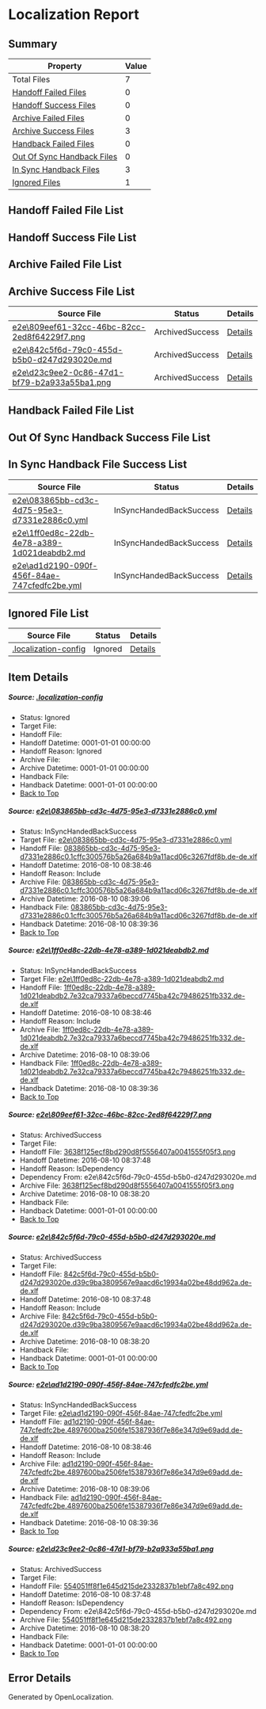 # <a name='report-top'></a> Localization Report

## Summary
 Property | Value 
 -------- | ----- 
 Total Files | 7
[ Handoff Failed Files ](#handoff-failed-list)| 0
[ Handoff Success Files ](#handoff-success-list)| 0
[ Archive Failed Files ](#archive-failed-list)| 0
[ Archive Success Files ](#archive-success-list)| 3
[ Handback Failed Files ](#handback-failed-list)| 0
[ Out Of Sync Handback Files ](#outofsync-handback-success-list)| 0
[ In Sync Handback Files ](#insync-handback-success-list)| 3
[ Ignored Files ](#ignored-list)| 1

## <a name='handoff-failed-list'></a> Handoff Failed File List

## <a name='handoff-success-list'></a> Handoff Success File List

## <a name='archive-failed-list'></a> Archive Failed File List

## <a name='archive-success-list'></a> Archive Success File List
 Source File | Status | Details 
 ----------- | ------ | ------- 
 [e2e\809eef61-32cc-46bc-82cc-2ed8f64229f7.png](https://github.com/OpenLocalizationTestOrg/oltest/blob/a425dd45d56b5efcc0fbd22a76a5138cf5373cde/e2e/809eef61-32cc-46bc-82cc-2ed8f64229f7.png) | ArchivedSuccess | [Details](#3638f125ecf8bd290d8f5556407a0041555f05f33)
 [e2e\842c5f6d-79c0-455d-b5b0-d247d293020e.md](https://github.com/OpenLocalizationTestOrg/oltest/blob/a425dd45d56b5efcc0fbd22a76a5138cf5373cde/e2e/842c5f6d-79c0-455d-b5b0-d247d293020e.md) | ArchivedSuccess | [Details](#a6c4dfbe27c3e8f71dcb6643efa19f7a4649add14)
 [e2e\d23c9ee2-0c86-47d1-bf79-b2a933a55ba1.png](https://github.com/OpenLocalizationTestOrg/oltest/blob/a425dd45d56b5efcc0fbd22a76a5138cf5373cde/e2e/d23c9ee2-0c86-47d1-bf79-b2a933a55ba1.png) | ArchivedSuccess | [Details](#554051ff8f1e645d215de2332837b1ebf7a8c4926)

## <a name='handback-failed-list'></a> Handback Failed File List

## <a name='outofsync-handback-success-list'></a> Out Of Sync Handback Success File List

## <a name='insync-handback-success-list'></a> In Sync Handback File Success List
 Source File | Status | Details 
 ----------- | ------ | ------- 
 [e2e\083865bb-cd3c-4d75-95e3-d7331e2886c0.yml](https://github.com/OpenLocalizationTestOrg/oltest/blob/43795b12b0cec3e73330571561aee6dcd4fa6bc7/e2e/083865bb-cd3c-4d75-95e3-d7331e2886c0.yml) | InSyncHandedBackSuccess | [Details](#897325753cdaef1189ab0a4fdf1a211ded32ad0c1)
 [e2e\1ff0ed8c-22db-4e78-a389-1d021deabdb2.md](https://github.com/OpenLocalizationTestOrg/oltest/blob/43795b12b0cec3e73330571561aee6dcd4fa6bc7/e2e/1ff0ed8c-22db-4e78-a389-1d021deabdb2.md) | InSyncHandedBackSuccess | [Details](#6b18761b6012c1f8e7ba7ad21b94b379cfe3c7812)
 [e2e\ad1d2190-090f-456f-84ae-747cfedfc2be.yml](https://github.com/OpenLocalizationTestOrg/oltest/blob/43795b12b0cec3e73330571561aee6dcd4fa6bc7/e2e/ad1d2190-090f-456f-84ae-747cfedfc2be.yml) | InSyncHandedBackSuccess | [Details](#3825a5976f37bb5e69be6ab58e0c3332c87d87fa5)

## <a name='ignored-list'></a> Ignored File List
 Source File | Status | Details 
 ----------- | ------ | ------- 
 [.localization-config](https://github.com/OpenLocalizationTestOrg/oltest/blob/43795b12b0cec3e73330571561aee6dcd4fa6bc7/.localization-config) | Ignored | [Details](#3d4f252ac210baf56311d7e97dcc2db10974dbd20)

## Item Details
##### <a name='3d4f252ac210baf56311d7e97dcc2db10974dbd20'></a> Source: [.localization-config](https://github.com/OpenLocalizationTestOrg/oltest/blob/43795b12b0cec3e73330571561aee6dcd4fa6bc7/.localization-config)
* Status: Ignored
* Target File: 
* Handoff File: 
* Handoff Datetime: 0001-01-01 00:00:00
* Handoff Reason: Ignored
* Archive File: 
* Archive Datetime: 0001-01-01 00:00:00
* Handback File: 
* Handback Datetime: 0001-01-01 00:00:00
* [Back to Top](#report-top)

##### <a name='897325753cdaef1189ab0a4fdf1a211ded32ad0c1'></a> Source: [e2e\083865bb-cd3c-4d75-95e3-d7331e2886c0.yml](https://github.com/OpenLocalizationTestOrg/oltest/blob/43795b12b0cec3e73330571561aee6dcd4fa6bc7/e2e/083865bb-cd3c-4d75-95e3-d7331e2886c0.yml)
* Status: InSyncHandedBackSuccess
* Target File: [e2e\083865bb-cd3c-4d75-95e3-d7331e2886c0.yml](https://github.com/OpenLocalizationTestOrg/ol-test-dede/blob/928240f911b33782cfc89cb60bf4fd46044bd967/e2e/083865bb-cd3c-4d75-95e3-d7331e2886c0.yml)
* Handoff File: [083865bb-cd3c-4d75-95e3-d7331e2886c0.1cffc300576b5a26a684b9a11acd06c3267fdf8b.de-de.xlf](https://github.com/OpenLocalizationTestOrg/olhandoff-e2e/blob/015446311a4c6a028ae84685661046d93964cd68/ol-handoff/OpenLocalizationTestOrg/ol-test-dede/ci/ht/083865bb-cd3c-4d75-95e3-d7331e2886c0.1cffc300576b5a26a684b9a11acd06c3267fdf8b.de-de.xlf)
* Handoff Datetime: 2016-08-10 08:38:46
* Handoff Reason: Include
* Archive File: [083865bb-cd3c-4d75-95e3-d7331e2886c0.1cffc300576b5a26a684b9a11acd06c3267fdf8b.de-de.xlf](https://github.com/OpenLocalizationTestOrg/olhandoff-e2e/blob/a9fad734a42b6d673b87938178127b983d879a02/ol-archive/OpenLocalizationTestOrg/ol-test-dede/ci/ht/083865bb-cd3c-4d75-95e3-d7331e2886c0.1cffc300576b5a26a684b9a11acd06c3267fdf8b.de-de.xlf)
* Archive Datetime: 2016-08-10 08:39:06
* Handback File: [083865bb-cd3c-4d75-95e3-d7331e2886c0.1cffc300576b5a26a684b9a11acd06c3267fdf8b.de-de.xlf](https://github.com/OpenLocalizationTestOrg/olhandback-e2e/blob/1b39dbe93e7979b73ebd787cee24feaba67b542d/ol-handback/OpenLocalizationTestOrg/ol-test-dede/ci/ht/083865bb-cd3c-4d75-95e3-d7331e2886c0.1cffc300576b5a26a684b9a11acd06c3267fdf8b.de-de.xlf)
* Handback Datetime: 2016-08-10 08:39:36
* [Back to Top](#report-top)

##### <a name='6b18761b6012c1f8e7ba7ad21b94b379cfe3c7812'></a> Source: [e2e\1ff0ed8c-22db-4e78-a389-1d021deabdb2.md](https://github.com/OpenLocalizationTestOrg/oltest/blob/43795b12b0cec3e73330571561aee6dcd4fa6bc7/e2e/1ff0ed8c-22db-4e78-a389-1d021deabdb2.md)
* Status: InSyncHandedBackSuccess
* Target File: [e2e\1ff0ed8c-22db-4e78-a389-1d021deabdb2.md](https://github.com/OpenLocalizationTestOrg/ol-test-dede/blob/928240f911b33782cfc89cb60bf4fd46044bd967/e2e/1ff0ed8c-22db-4e78-a389-1d021deabdb2.md)
* Handoff File: [1ff0ed8c-22db-4e78-a389-1d021deabdb2.7e32ca79337a6beccd7745ba42c79486251fb332.de-de.xlf](https://github.com/OpenLocalizationTestOrg/olhandoff-e2e/blob/015446311a4c6a028ae84685661046d93964cd68/ol-handoff/OpenLocalizationTestOrg/ol-test-dede/ci/ht/1ff0ed8c-22db-4e78-a389-1d021deabdb2.7e32ca79337a6beccd7745ba42c79486251fb332.de-de.xlf)
* Handoff Datetime: 2016-08-10 08:38:46
* Handoff Reason: Include
* Archive File: [1ff0ed8c-22db-4e78-a389-1d021deabdb2.7e32ca79337a6beccd7745ba42c79486251fb332.de-de.xlf](https://github.com/OpenLocalizationTestOrg/olhandoff-e2e/blob/a9fad734a42b6d673b87938178127b983d879a02/ol-archive/OpenLocalizationTestOrg/ol-test-dede/ci/ht/1ff0ed8c-22db-4e78-a389-1d021deabdb2.7e32ca79337a6beccd7745ba42c79486251fb332.de-de.xlf)
* Archive Datetime: 2016-08-10 08:39:06
* Handback File: [1ff0ed8c-22db-4e78-a389-1d021deabdb2.7e32ca79337a6beccd7745ba42c79486251fb332.de-de.xlf](https://github.com/OpenLocalizationTestOrg/olhandback-e2e/blob/1b39dbe93e7979b73ebd787cee24feaba67b542d/ol-handback/OpenLocalizationTestOrg/ol-test-dede/ci/ht/1ff0ed8c-22db-4e78-a389-1d021deabdb2.7e32ca79337a6beccd7745ba42c79486251fb332.de-de.xlf)
* Handback Datetime: 2016-08-10 08:39:36
* [Back to Top](#report-top)

##### <a name='3638f125ecf8bd290d8f5556407a0041555f05f33'></a> Source: [e2e\809eef61-32cc-46bc-82cc-2ed8f64229f7.png](https://github.com/OpenLocalizationTestOrg/oltest/blob/a425dd45d56b5efcc0fbd22a76a5138cf5373cde/e2e/809eef61-32cc-46bc-82cc-2ed8f64229f7.png)
* Status: ArchivedSuccess
* Target File: 
* Handoff File: [3638f125ecf8bd290d8f5556407a0041555f05f3.png](https://github.com/OpenLocalizationTestOrg/olhandoff-e2e/blob/a0a8ea7618812b0cfe5c83c2e8cd5c197c20de51/ol-handoff/OpenLocalizationTestOrg/ol-test-dede/ci/ht/3638f125ecf8bd290d8f5556407a0041555f05f3.png)
* Handoff Datetime: 2016-08-10 08:37:48
* Handoff Reason: IsDependency
* Dependency From: e2e\842c5f6d-79c0-455d-b5b0-d247d293020e.md
* Archive File: [3638f125ecf8bd290d8f5556407a0041555f05f3.png](https://github.com/OpenLocalizationTestOrg/olhandoff-e2e/blob/f997e533063707ebf1ce241842f37e193150679c/ol-archive/OpenLocalizationTestOrg/ol-test-dede/ci/ht/3638f125ecf8bd290d8f5556407a0041555f05f3.png)
* Archive Datetime: 2016-08-10 08:38:20
* Handback File: 
* Handback Datetime: 0001-01-01 00:00:00
* [Back to Top](#report-top)

##### <a name='a6c4dfbe27c3e8f71dcb6643efa19f7a4649add14'></a> Source: [e2e\842c5f6d-79c0-455d-b5b0-d247d293020e.md](https://github.com/OpenLocalizationTestOrg/oltest/blob/a425dd45d56b5efcc0fbd22a76a5138cf5373cde/e2e/842c5f6d-79c0-455d-b5b0-d247d293020e.md)
* Status: ArchivedSuccess
* Target File: 
* Handoff File: [842c5f6d-79c0-455d-b5b0-d247d293020e.d39c9ba3809567e9aacd6c19934a02be48dd962a.de-de.xlf](https://github.com/OpenLocalizationTestOrg/olhandoff-e2e/blob/a0a8ea7618812b0cfe5c83c2e8cd5c197c20de51/ol-handoff/OpenLocalizationTestOrg/ol-test-dede/ci/ht/842c5f6d-79c0-455d-b5b0-d247d293020e.d39c9ba3809567e9aacd6c19934a02be48dd962a.de-de.xlf)
* Handoff Datetime: 2016-08-10 08:37:48
* Handoff Reason: Include
* Archive File: [842c5f6d-79c0-455d-b5b0-d247d293020e.d39c9ba3809567e9aacd6c19934a02be48dd962a.de-de.xlf](https://github.com/OpenLocalizationTestOrg/olhandoff-e2e/blob/f997e533063707ebf1ce241842f37e193150679c/ol-archive/OpenLocalizationTestOrg/ol-test-dede/ci/ht/842c5f6d-79c0-455d-b5b0-d247d293020e.d39c9ba3809567e9aacd6c19934a02be48dd962a.de-de.xlf)
* Archive Datetime: 2016-08-10 08:38:20
* Handback File: 
* Handback Datetime: 0001-01-01 00:00:00
* [Back to Top](#report-top)

##### <a name='3825a5976f37bb5e69be6ab58e0c3332c87d87fa5'></a> Source: [e2e\ad1d2190-090f-456f-84ae-747cfedfc2be.yml](https://github.com/OpenLocalizationTestOrg/oltest/blob/43795b12b0cec3e73330571561aee6dcd4fa6bc7/e2e/ad1d2190-090f-456f-84ae-747cfedfc2be.yml)
* Status: InSyncHandedBackSuccess
* Target File: [e2e\ad1d2190-090f-456f-84ae-747cfedfc2be.yml](https://github.com/OpenLocalizationTestOrg/ol-test-dede/blob/928240f911b33782cfc89cb60bf4fd46044bd967/e2e/ad1d2190-090f-456f-84ae-747cfedfc2be.yml)
* Handoff File: [ad1d2190-090f-456f-84ae-747cfedfc2be.4897600ba2506fe15387936f7e86e347d9e69add.de-de.xlf](https://github.com/OpenLocalizationTestOrg/olhandoff-e2e/blob/015446311a4c6a028ae84685661046d93964cd68/ol-handoff/OpenLocalizationTestOrg/ol-test-dede/ci/ht/ad1d2190-090f-456f-84ae-747cfedfc2be.4897600ba2506fe15387936f7e86e347d9e69add.de-de.xlf)
* Handoff Datetime: 2016-08-10 08:38:46
* Handoff Reason: Include
* Archive File: [ad1d2190-090f-456f-84ae-747cfedfc2be.4897600ba2506fe15387936f7e86e347d9e69add.de-de.xlf](https://github.com/OpenLocalizationTestOrg/olhandoff-e2e/blob/a9fad734a42b6d673b87938178127b983d879a02/ol-archive/OpenLocalizationTestOrg/ol-test-dede/ci/ht/ad1d2190-090f-456f-84ae-747cfedfc2be.4897600ba2506fe15387936f7e86e347d9e69add.de-de.xlf)
* Archive Datetime: 2016-08-10 08:39:06
* Handback File: [ad1d2190-090f-456f-84ae-747cfedfc2be.4897600ba2506fe15387936f7e86e347d9e69add.de-de.xlf](https://github.com/OpenLocalizationTestOrg/olhandback-e2e/blob/1b39dbe93e7979b73ebd787cee24feaba67b542d/ol-handback/OpenLocalizationTestOrg/ol-test-dede/ci/ht/ad1d2190-090f-456f-84ae-747cfedfc2be.4897600ba2506fe15387936f7e86e347d9e69add.de-de.xlf)
* Handback Datetime: 2016-08-10 08:39:36
* [Back to Top](#report-top)

##### <a name='554051ff8f1e645d215de2332837b1ebf7a8c4926'></a> Source: [e2e\d23c9ee2-0c86-47d1-bf79-b2a933a55ba1.png](https://github.com/OpenLocalizationTestOrg/oltest/blob/a425dd45d56b5efcc0fbd22a76a5138cf5373cde/e2e/d23c9ee2-0c86-47d1-bf79-b2a933a55ba1.png)
* Status: ArchivedSuccess
* Target File: 
* Handoff File: [554051ff8f1e645d215de2332837b1ebf7a8c492.png](https://github.com/OpenLocalizationTestOrg/olhandoff-e2e/blob/a0a8ea7618812b0cfe5c83c2e8cd5c197c20de51/ol-handoff/OpenLocalizationTestOrg/ol-test-dede/ci/ht/554051ff8f1e645d215de2332837b1ebf7a8c492.png)
* Handoff Datetime: 2016-08-10 08:37:48
* Handoff Reason: IsDependency
* Dependency From: e2e\842c5f6d-79c0-455d-b5b0-d247d293020e.md
* Archive File: [554051ff8f1e645d215de2332837b1ebf7a8c492.png](https://github.com/OpenLocalizationTestOrg/olhandoff-e2e/blob/f997e533063707ebf1ce241842f37e193150679c/ol-archive/OpenLocalizationTestOrg/ol-test-dede/ci/ht/554051ff8f1e645d215de2332837b1ebf7a8c492.png)
* Archive Datetime: 2016-08-10 08:38:20
* Handback File: 
* Handback Datetime: 0001-01-01 00:00:00
* [Back to Top](#report-top)


## Error Details

Generated by OpenLocalization.
